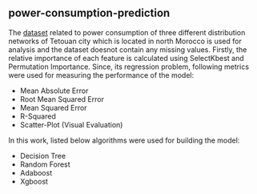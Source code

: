 ## power-consumption-prediction

The [dataset](https://archive.ics.uci.edu/ml/datasets/Power+consumption+of+Tetouan+city) related to power consumption of three different distribution networks of Tetouan city which is located in north Morocco is used for analysis and the dataset doesnot contain any missing values. Firstly, the relative importance of each feature is calculated using SelectKbest and Permutation Importance. Since, its regression problem, following metrics were used for measuring the performance of the model:

- Mean Absolute Error 
- Root Mean Squared Error
- Mean Squared Error 
- R-Squared 
- Scatter-Plot (Visual Evaluation)

In this work, listed below algorithms were used for building the model:

- Decision Tree
- Random Forest
- Adaboost
- Xgboost 

